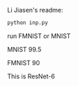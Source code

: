 Li Jiasen's readme:

```bash
python inp.py
```

run FMNIST or MNIST

MNIST 99.5

FMNIST 90

This is ResNet-6